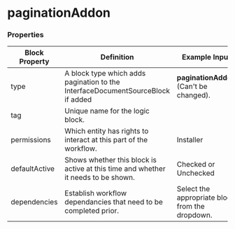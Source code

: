 # paginationAddon

### Properties

| Block Property | Definition                                                                        | Example Input                                   |
| -------------- | --------------------------------------------------------------------------------- | ----------------------------------------------- |
| type           | A block type which adds pagination to the InterfaceDocumentSourceBlock if added   | **paginationAddon** (Can't be changed).         |
| tag            | Unique name for the logic block.                                                  |                                                 |
| permissions    | Which entity has rights to interact at this part of the workflow.                 | Installer                                       |
| defaultActive  | Shows whether this block is active at this time and whether it needs to be shown. | Checked or Unchecked                            |
| dependencies   | Establish workflow dependancies that need to be completed prior.                  | Select the appropriate block from the dropdown. |
